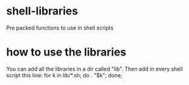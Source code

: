 # shell-libraries
Pre packed functions to use in shell scripts

# how to use the libraries
You can add all the libraries in a dir called "lib".
Then add in every shell script this line: 
for k in lib/*.sh; do . "$k"; done;
